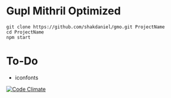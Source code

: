 Gupl Mithril Optimized
===

```
git clone https://github.com/shakdaniel/gmo.git ProjectName
cd ProjectName
npm start
```



To-Do
=
- iconfonts

[![Code Climate](https://codeclimate.com/github/shakdaniel/gmo/badges/gpa.svg)](https://codeclimate.com/github/shakdaniel/gmo)